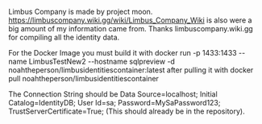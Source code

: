 Limbus Company is made by project moon.
https://limbuscompany.wiki.gg/wiki/Limbus_Company_Wiki is also were a big amount of my information came from. Thanks limbuscompany.wiki.gg for compiling all the identity data.

For the Docker Image you must build it with docker run -p 1433:1433  --name LimbusTestNew2 --hostname sqlpreview -d noahtheperson/limbusidentitiescontainer:latest 
after pulling it with docker pull noahtheperson/limbusidentitiescontainer

The Connection String should be Data Source=localhost; Initial Catalog=IdentityDB; User Id=sa; Password=MySaPassword123; TrustServerCertificate=True; (This should already be in the repository).
